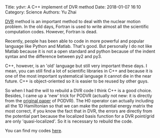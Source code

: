 Title: ydvr: A C++ implement of DVR method
Date: 2018-01-07 16:10
Category: Science
Authors: Yu Zhai

[DVR](https://en.wikipedia.org/wiki/Pseudo-spectral_method) method is an important method to deal with the nuclear motion problem.  In the old days, Fortran is used to write almost all the scientific computation codes.  However, Fortran is dead.

Recently, people has been able to code in more powerful and popular language like Python and Matlab.  That's good.  But personally I do not like Matlab because it is not a open standard and python because of the indent syntax and the difference between py2 and py3.

C++, however, is an 'old' language but still very important these days.  I mean, you can still find a lot of scientific libraries in C++ and because it is one of the most important systematical language it cannot die in the near future.  C++ is object-oriented so it is easier to be reused by other guys.

So when I had the will to rebuild a DVR code I think C++ is a good choice.  Besides, I came up a 'new' trick for PODVR (actually not new: it is directly from the [original paper](http://www.sciencedirect.com/science/article/pii/000926149285330D) of PODVR).  The H0 operator can actually including all the 1D Hamiltonian so that we can make the potential energy matrix the most correct, if you know the fact that in DVR, the errors are directly from the potential part because the localized basis function for a DVR point/grid are only 'quasi-localized'.  So it is necessary to rebuild the code.

You can find my codes [here](https://github.com/zhaiyusci/ydvr).


